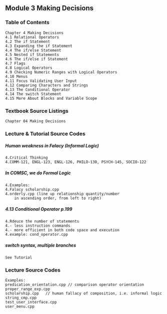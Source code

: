 Module 3 Making Decisions
-------------------------------------------
### Table of Contents
    Chapter 4 Making Decisions
    4.1 Relational Operators
    4.2 The if Statement
    4.3 Expanding the if Statement
    4.4 The if/else Statement
    4.5 Nested if Statements
    4.6 The if/else if Statement
    4.7 Flags
    4.8 Logical Operators
    4.9 Checking Numeric Ranges with Logical Operators
    4.10 Menus
    4.11 Focus Validating User Input
    4.12 Comparing Characters and Strings
    4.13 The Conditional Operator
    4.14 The switch Statement
    4.15 More About Blocks and Variable Scope 

### Textbook Source Listings
    Chapter 04 Making Decisions

### Lecture & Tutorial Source Codes

##### Human weakness in Falacy (Informal Logic)
    4.Critical Thinking
    4.COMM-121, ENGL-123, ENGL-126, PHILO-130, PSYCH-145, SOCIO-122
##### In COMSC, we do Formal Logic
    4.Examples: 
    4.Falacy scholarship.cpp
    4.orderly.cpp (line up relationship quantity/number
        in ascending order, from left to right)
    
##### 4.13 Conditional Operator p.199
    4.Rdeuce the number of statements
    4.- less instruction commands
    4.- more efficient in both code space and execution
    4.example: cond_operator.cpp
    
##### switch syntax, multiple branches
    See Tutorial

### Lecture Source Codes
    Examples: 
    predication_orientation.cpp // comparison operator orientation
    proper_range_exp.cpp
    scholarship.cpp   // human fallacy of composition, i.e. informal logic
    string_cmp.cpp
    test_user_interface.cpp
    user_menu.cpp

